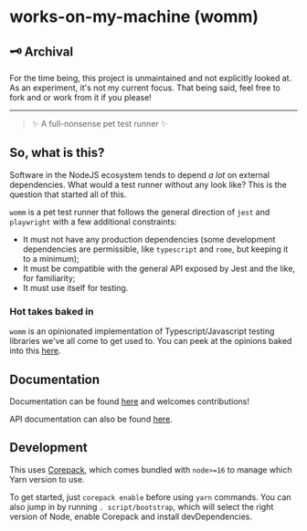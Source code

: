 # works-on-my-machine (womm)

## 🗝️ Archival

For the time being, this project is unmaintained and not explicitly looked at. As an experiment, it's not my current
focus. That being said, feel free to fork and or work from it if you please!

---

> ✨ A full-nonsense pet test runner ✨

## So, what is this?

Software in the NodeJS ecosystem tends to depend  _a lot_ on external dependencies. What would a test runner without any
look like? This is the question that started all of this.

`womm` is a pet test runner that follows the general direction of `jest` and `playwright` with a few additional
constraints:

- It must not have any production dependencies (some development dependencies are permissible, like `typescript` and
  `rome`, but keeping it to a minimum);
- It must be compatible with the general API exposed by Jest and the like, for familiarity;
- It must use itself for testing.

### Hot takes baked in

`womm` is an opinionated implementation of Typescript/Javascript testing libraries we've all come to get used to. You
can peek at the opinions baked into this [here](./DESIGN_DECISIONS.md).

## Documentation

Documentation can be found [here](./docs/INDEX.md) and welcomes contributions!

API documentation can also be found [here](./docs/API.md).

## Development

This uses [Corepack](https://github.com/nodejs/corepack), which comes bundled with `node>=16` to manage which Yarn version to use.

To get started, just `corepack enable` before using `yarn` commands. You can also jump in by running `.
script/bootstrap`, which will select the right version of Node, enable Corepack and install devDependencies.
